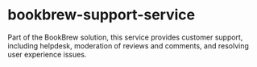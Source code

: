 # bookbrew-support-service
Part of the BookBrew solution, this service provides customer support, including helpdesk, moderation of reviews and comments, and resolving user experience issues.
